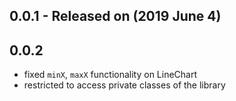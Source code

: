 ## 0.0.1 - Released on (2019 June 4)

## 0.0.2
* fixed `minX`, `maxX` functionality on LineChart
* restricted to access private classes of the library